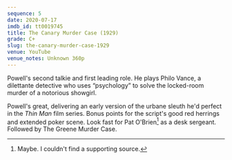 ```yaml
---
sequence: 5
date: 2020-07-17
imdb_id: tt0019745
title: The Canary Murder Case (1929)
grade: C+
slug: the-canary-murder-case-1929
venue: YouTube
venue_notes: Unknown 360p
---
```


Powell's second talkie and first leading role. He plays Philo Vance, a dilettante detective who uses “psychology” to solve the locked-room murder of a notorious showgirl.

<!-- end -->

<span data-snippet>Powell's great, delivering an early version of the urbane sleuth he'd perfect in the _Thin Man_ film series.</span> Bonus points for the script's good red herrings and extended poker scene. Look fast for Pat O'Brien[^1] as a desk sergeant. Followed by <span data-imdb-id="tt0019949">The Greene Murder Case</span>.

[^1]: Maybe. I couldn't find a supporting source.
